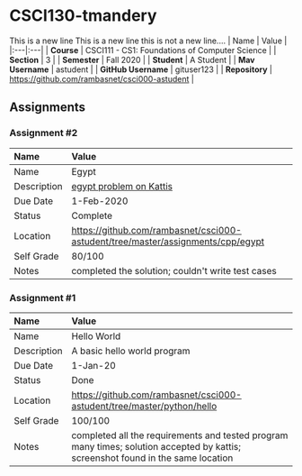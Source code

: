 # CSCI130-tmandery

This is a new line
This is a new line
this is not a new line....
| Name | Value |
|:---|:---|
| **Course** | CSCI111 - CS1: Foundations of Computer Science |
| **Section** | 3 |
| **Semester** | Fall 2020 |
| **Student** | A Student |
| **Mav Username**            | astudent |
| **GitHub Username**         | gituser123 |
| **Repository**          | https://github.com/rambasnet/csci000-astudent |

## Assignments

### Assignment #2

| Name | Value |
| :--- | :--- |
| Name | Egypt |
| Description | [egypt problem on Kattis](https://open.kattis.com/problems/egypt) |
| Due Date | 1-Feb-2020 |
| Status | Complete |
| Location | https://github.com/rambasnet/csci000-astudent/tree/master/assignments/cpp/egypt |
| Self Grade | 80/100 |
| Notes | completed the solution; couldn't write test cases |

### Assignment #1

| Name | Value |
| :--- | :--- |
| Name | Hello World |
| Description | A basic hello world program |
| Due Date | 1-Jan-20 |
| Status | Done |
| Location | https://github.com/rambasnet/csci000-astudent/tree/master/python/hello |
| Self Grade | 100/100 |
| Notes | completed all the requirements and tested program many times; solution accepted by kattis; screenshot found in the same location |
